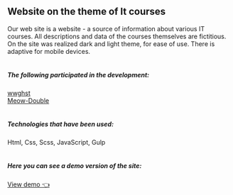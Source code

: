 ## Website on the theme of It courses
<div>Our web site is a website - a source of information about various IT courses. All descriptions and data of the courses themselves are fictitious. On the site was realized dark and light theme, for ease of use. There is adaptive for mobile devices.</div>
</br>

##### The following participated in the development:
<div><a href="https://github.com/wwghst">wwghst</a></div>
<div><a href="https://github.com/Meow-Double">Meow-Double</a></div>
</br>

##### Technologies that have been used:
<div>Html, Css, Scss, JavaScript, Gulp</span>
</br>
</br>
  
##### Here you can see a demo version of the site:
<div><a href="https://meow-double.github.io/Small-Brains/">View demo 👈</a></span>



